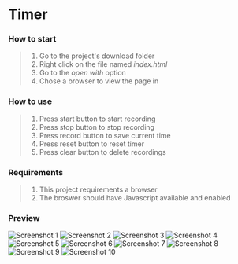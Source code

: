 # Timer

### How to start
> 1. Go to the project's download folder
> 2. Right click on the file named _index.html_
> 3. Go to the _open with_ option
> 4. Chose a browser to view the page in

### How to use
> 1. Press start button to start recording
> 2. Press stop button to stop recording
> 3. Press record button to save current time
> 4. Press reset button to reset timer
> 5. Press clear button to delete recordings

### Requirements
> 1. This project requirements a browser
> 2. The broswer should have Javascript available and enabled

### Preview
![Screenshot 1](./img/Screenshot1.png)
![Screenshot 2](./img/Screenshot2.png)
![Screenshot 3](./img/Screenshot3.png)
![Screenshot 4](./img/Screenshot4.png)
![Screenshot 5](./img/Screenshot5.png)
![Screenshot 6](./img/Screenshot6.png)
![Screenshot 7](./img/Screenshot7.png)
![Screenshot 8](./img/Screenshot8.png)
![Screenshot 9](./img/Screenshot9.png)
![Screenshot 10](./img/Screenshot10.png)